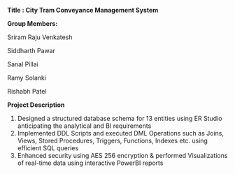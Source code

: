 **Title : City Tram Conveyance Management System**

**Group Members:**

Sriram Raju Venkatesh

Siddharth Pawar

Sanal Pillai

Ramy Solanki

Rishabh Patel


**Project Description**
1. Designed a structured database schema for 13 entities using ER Studio anticipating the analytical and BI requirements 
2. Implemented DDL Scripts and executed DML Operations such as Joins, Views, Stored Procedures, Triggers, Functions, Indexes etc. using efficient SQL queries
3. Enhanced security using AES 256 encryption & performed Visualizations of real-time data using interactive PowerBI reports



